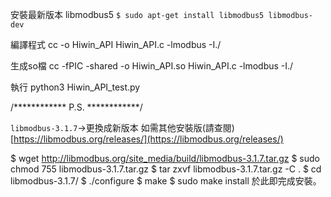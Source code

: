 安裝最新版本 libmodbus5
`$ sudo apt-get install libmodbus5 libmodbus-dev`

編譯程式 cc -o Hiwin_API Hiwin_API.c -lmodbus -I./

生成so檔 cc -fPIC -shared -o Hiwin_API.so Hiwin_API.c -lmodbus -I./

執行 python3 Hiwin_API_test.py



/************ P.S. ************/

`libmodbus-3.1.7`->更換成新版本
如需其他安裝版(請查閱)  [https://libmodbus.org/releases/](https://libmodbus.org/releases/)

$ wget http://libmodbus.org/site_media/build/libmodbus-3.1.7.tar.gz
$ sudo chmod 755 libmodbus-3.1.7.tar.gz
$ tar zxvf libmodbus-3.1.7.tar.gz -C .
$ cd libmodbus-3.1.7/
$ ./configure
$ make
$ sudo make install
於此即完成安裝。
